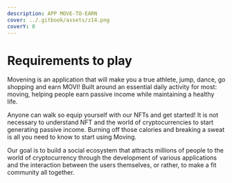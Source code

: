 ```yaml
---
description: APP MOVE-TO-EARN
cover: ../.gitbook/assets/z14.png
coverY: 0
---
```


# Requirements to play

Movening is an application that will make you a true athlete, jump, dance, go shopping and earn MOVI! Built around an essential daily activity for most: moving, helping people earn passive income while maintaining a healthy life.&#x20;

Anyone can walk so equip yourself with our NFTs and get started! It is not necessary to understand NFT and the world of cryptocurrencies to start generating passive income. Burning off those calories and breaking a sweat is all you need to know to start using Moving.&#x20;

Our goal is to build a social ecosystem that attracts millions of people to the world of cryptocurrency through the development of various applications and the interaction between the users themselves, or rather, to make a fit community all together.

